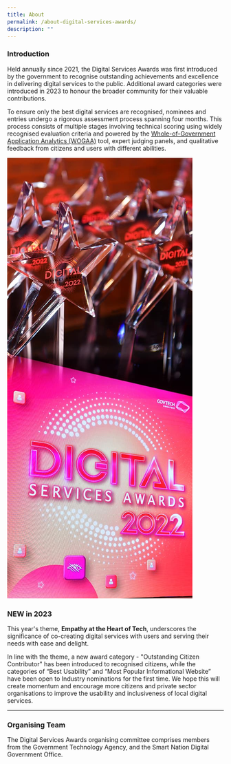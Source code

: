 ```yaml
---
title: About
permalink: /about-digital-services-awards/
description: ""
---
```

<div class="row is-multiline">
  <div class="col is-8">
    <h3>Introduction</h3>
    <p>Held annually since 2021, the Digital Services Awards was first introduced by the government to recognise outstanding achievements and excellence in delivering digital services to the public. Additional award categories were introduced in 2023 to honour the broader community for their valuable contributions.</p>
    <p>To ensure only the best digital services are recognised, nominees and entries undergo a rigorous assessment process spanning four months. This process consists of multiple stages involving technical scoring using widely recognised evaluation criteria and powered by the <a target="_blank" aria-label="WOGAA" href="https://wogaa.sg/">Whole-of-Government Application Analytics (WOGAA)</a> tool, expert judging panels, and qualitative feedback from citizens and users with different abilities.</p>
  </div>
  <div class="col is-4"><img alt="Screen with DSA logo and trophies" src="/images/dsa_about.jpg"></div>
  <div class="col is-12">
    <h3>NEW in 2023</h3>
		<p>This year's theme, <strong>Empathy at the Heart of Tech</strong>, underscores the significance of co-creating digital services with users and serving their needs with ease and delight.
			
In line with the theme, a new award category - "Outstanding Citizen Contributor" has been introduced to recognised citizens, while the categories of “Best Usability” and “Most Popular Informational Website” have been open to Industry nominations for the first time. We hope this will create momentum and encourage more citizens and private sector organisations to improve the usability and inclusiveness of local digital services.</p>
  </div>
</div>
<hr>
<h3>Organising Team</h3>
<p>The Digital Services Awards organising committee comprises members from the Government Technology Agency, and the Smart Nation Digital Government Office.</p>